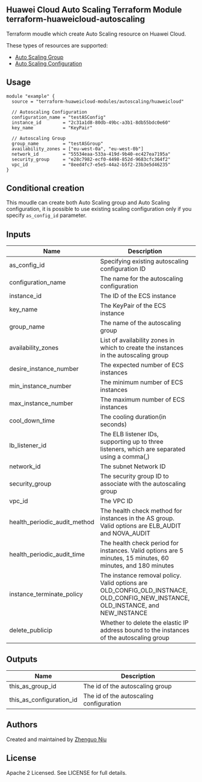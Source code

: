 Huawei Cloud Auto Scaling Terraform Module
terraform-huaweicloud-autoscaling
---

Terraform moudle which create Auto Scaling resource on Huawei Cloud.

These types of resources are supported:

* [Auto Scaling Group](https://www.terraform.io/docs/providers/huaweicloud/r/as_group_v1.html)
* [Auto Scaling Configuration](https://www.terraform.io/docs/providers/huaweicloud/r/as_configuration_v1.html)

## Usage

```hcl
module "example" {
  source = "terraform-huaweicloud-modules/autoscaling/huaweicloud"

  // Autoscaling Configuration
  configuration_name = "testASConfig"
  instance_id        = "2c31a1d8-80db-49bc-a3b1-8db55bdc0e60"
  key_name           = "KeyPair"

  // Autoscaling Group
  group_name         = "testASGroup"
  availability_zones = ["eu-west-0a", "eu-west-0b"]
  network_id         = "55534eaa-533a-419d-9b40-ec427ea7195a"
  security_group     = "e28c7982-ecf0-4498-852d-9683cfc364f2"
  vpc_id             = "8eed4fc7-e5e5-44a2-b5f2-23b3e5d46235" 
}
```

## Conditional creation

This moudle can create both Auto Scaling group and Auto Scaling configuration, it is
possible to use existing scaling configuration only if you specify `as_config_id` parameter.

## Inputs

| Name | Description | Type | Default | Required |
|------|-------------|:----:|:-----:|:-----:|
| as_config_id  | Specifying existing autoscaling configuration ID  | string  | `""`  | no  |
| configuration_name  | The name for the autoscaling configuration  | string  | `""`  | no  |
| instance_id  | The ID of the ECS instance  | string  | `""`  | no  |
| key_name  | The KeyPair of the ECS instance  | string  | `""`  | no  |
| group_name  | The name of the autoscaling group  | string  | `-`  | yes  |
| availability_zones  | List of availability zones in which to create the instances in the autoscaling group  | list  | `[]`  | no  |
| desire_instance_number  | The expected number of ECS instances  | string  | `"0"`  | no  |
| min_instance_number  | The minimum number of ECS instances  | string  | `"0"`  | no  |
| max_instance_number  | The maximum number of ECS instances  | string  | `"1"`  | no  |
| cool_down_time  | The cooling duration(in seconds)  | string  | `"300"`  | no  |
| lb_listener_id  | The ELB listener IDs, supporting up to three listeners, which are separated using a comma(,)  | string  | `""`  | no  |
| network_id  | The subnet Network ID  | string  | `-`  | yes  |
| security_group  | The security group ID to associate with the autoscaling group  | string  | `-`  | yes  |
| vpc_id  | The VPC ID  | string  | `-`  | yes  |
| health_periodic_audit_method  | The health check method for instances in the AS group. Valid options are ELB_AUDIT and NOVA_AUDIT  | string  | `"NOVA_AUDIT"`  | no  |
| health_periodic_audit_time  | The health check period for instances. Valid options are 5 minutes, 15 minutes, 60 minutes, and 180 minutes  | string  | `"5"`  | no  |
| instance_terminate_policy  | The instance removal policy. Valid options are OLD_CONFIG_OLD_INSTNACE, OLD_CONFIG_NEW_INSTANCE, OLD_INSTANCE, and NEW_INSTANCE  | string  | `"OLD_CONFIG_OLD_INSTANCE"`  | no  |
| delete_publicip  | Whether to delete the elastic IP address bound to the instances of the autoscaling group  | string  | `"false"`  | no  |


## Outputs

| Name | Description |
|------|-------------|
| this_as_group_id | The id of the autoscaling group |
| this_as_configuration_id | The id of the autoscaling configuration |

Authors
----
Created and maintained by [Zhenguo Niu](https://github.com/niuzhenguo)

License
----
Apache 2 Licensed. See LICENSE for full details.
